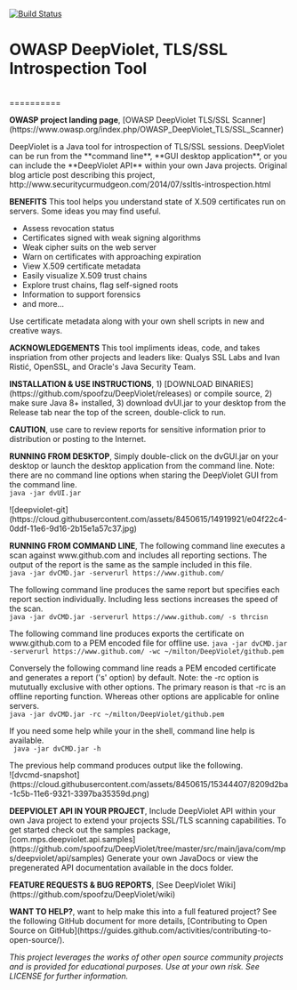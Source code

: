 [![Build Status](https://travis-ci.org/spoofzu/DeepViolet.svg?branch=master)](https://travis-ci.org/spoofzu/DeepViolet)
<p/>

<h1>OWASP DeepViolet, TLS/SSL Introspection Tool</h1><br/>
==========
<p/>
<b>OWASP project landing page</b>, [OWASP DeepViolet TLS/SSL Scanner](https://www.owasp.org/index.php/OWASP_DeepViolet_TLS/SSL_Scanner)
<p/>
DeepViolet is a Java tool for introspection of TLS/SSL sessions.  DeepViolet can be run from the **command line**, **GUI desktop application**, or you can include the **DeepViolet API** within your own Java projects.  Original blog article post describing this project, http://www.securitycurmudgeon.com/2014/07/ssltls-introspection.html<br/>
<p/>
<b>BENEFITS</b>
This tool helps you understand state of X.509 certificates run on servers.  Some ideas you may find useful.
<ul>
<li>Assess revocation status</li>
<li>Certificates signed with weak signing algorithms</li>
<li>Weak cipher suits on the web server</li>
<li>Warn on certificates with approaching expiration</li>
<li>View X.509 certificate metadata</li>
<li>Easily visualize X.509 trust chains</li>
<li>Explore trust chains, flag self-signed roots</li>
<li>Information to support forensics</li>
<li>and more...</li>
</ul>
<p/>
Use certificate metadata along with your own shell scripts in new and creative ways.
<p/>
<b>ACKNOWLEDGEMENTS</b>
This tool impliments ideas, code, and takes inspriation from other projects and leaders like: Qualys SSL Labs and Ivan Ristić, OpenSSL, and Oracle's Java Security Team. 
</p>
<b>INSTALLATION & USE INSTRUCTIONS</b>, 1) [DOWNLOAD BINARIES](https://github.com/spoofzu/DeepViolet/releases) or compile source, 2) make sure Java 8+ installed, 3) download dvUI.jar to your desktop from the Release tab near the top of the screen, double-click to run.
<p/>
<b>CAUTION</b>, use care to review reports for sensitive information prior to distribution or posting to the Internet.
<p/>
<b>RUNNING FROM DESKTOP</b>, Simply double-click on the dvGUI.jar on your desktop or launch the desktop application from the command line.  Note: there are no command line options when staring the DeepViolet GUI from the command line.<br/>
<code>java -jar dvUI.jar</code>
<p/>
![deepviolet-git](https://cloud.githubusercontent.com/assets/8450615/14919921/e04f22c4-0ddf-11e6-9d16-2b15e1a57c37.jpg)
<p/>
<b>RUNNING FROM COMMAND LINE</b>, The following command line executes a scan against www.github.com and includes all reporting sections.  The output of the report is the same as the sample included in this file.<br/>
<code>java -jar dvCMD.jar -serverurl https://www.github.com/</code>
<p/>
The following command line produces the same report but specifies each report section individually.  Including less sections increases the speed of the scan.<br/>
<code>java -jar dvCMD.jar -serverurl https://www.github.com/ -s thrcisn</code>
<p/>
The following command line produces exports the certificate on www.github.com to a PEM encoded file for offline use.
<code>java -jar dvCMD.jar -serverurl https://www.github.com/ -wc ~/milton/DeepViolet/github.pem</code><br/>
<p/>
Conversely the following command line reads a PEM encoded certificate and generates a report ('s' option) by default.  Note: the -rc option is mututually exclusive with other options.  The primary reason is that -rc is an offline reporting function.  Whereas other options are applicable for online servers.<br/>
<code>java -jar dvCMD.jar -rc ~/milton/DeepViolet/github.pem</code>
<p/>
If you need some help while your in the shell, command line help is available.<br/>
<code> java -jar dvCMD.jar -h</code>
<p/>
The previous help command produces output like the following.<br/>
![dvcmd-snapshot](https://cloud.githubusercontent.com/assets/8450615/15344407/8209d2ba-1c5b-11e6-9321-3397ba35359d.png)
<p/>
<b>DEEPVIOLET API IN YOUR PROJECT</b>, Include DeepViolet API within your own Java project to extend your projects SSL/TLS scanning capabilities.  To get started check out the samples package, [com.mps.deepviolet.api.samples](https://github.com/spoofzu/DeepViolet/tree/master/src/main/java/com/mps/deepviolet/api/samples)
Generate your own JavaDocs or view the pregenerated API documentation available in the docs folder.  
<p/>
<b>FEATURE REQUESTS & BUG REPORTS</b>, [See DeepViolet Wiki](https://github.com/spoofzu/DeepViolet/wiki)
<p/>
<b>WANT TO HELP?</b>, want to help make this into a full featured project?  See the following GitHub document for more details, [Contributing to Open Source on GitHub](https://guides.github.com/activities/contributing-to-open-source/). 
<p/>
<i>This project leverages the works of other open source community projects and is provided for educational purposes.  Use at your own risk.  See LICENSE for further information.</i>
